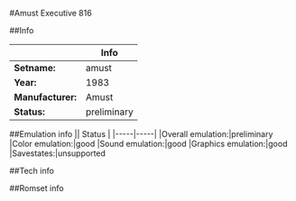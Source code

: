 #Amust Executive 816

##Info

||Info|
|-----|-----|
|**Setname:**|amust
|**Year:**|1983
|**Manufacturer:**|Amust
|**Status:**|preliminary

##Emulation info
|| Status |
|-----|-----|
|Overall emulation:|preliminary
|Color emulation:|good
|Sound emulation:|good
|Graphics emulation:|good
|Savestates:|unsupported

##Tech info

##Romset info

<!--- START OF EDITED COMMENT DO NOT TOUCH TEXT ABOVE-->
